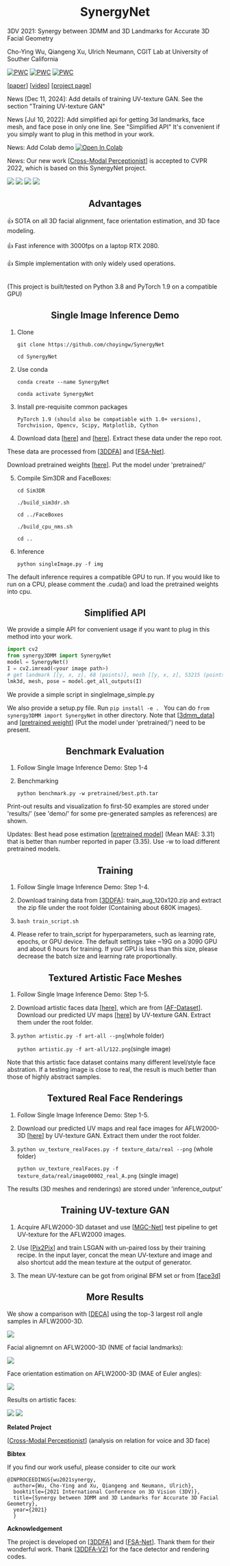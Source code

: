 #  <div align="center"> SynergyNet</div>
3DV 2021: Synergy between 3DMM and 3D Landmarks for Accurate 3D Facial Geometry

Cho-Ying Wu, Qiangeng Xu, Ulrich Neumann, CGIT Lab at University of Souther California

[![PWC](https://img.shields.io/endpoint.svg?url=https://paperswithcode.com/badge/synergy-between-3dmm-and-3d-landmarks-for/face-alignment-on-aflw)](https://paperswithcode.com/sota/face-alignment-on-aflw?p=synergy-between-3dmm-and-3d-landmarks-for)
[![PWC](https://img.shields.io/endpoint.svg?url=https://paperswithcode.com/badge/synergy-between-3dmm-and-3d-landmarks-for/head-pose-estimation-on-aflw2000)](https://paperswithcode.com/sota/head-pose-estimation-on-aflw2000?p=synergy-between-3dmm-and-3d-landmarks-for)
[![PWC](https://img.shields.io/endpoint.svg?url=https://paperswithcode.com/badge/synergy-between-3dmm-and-3d-landmarks-for/face-alignment-on-aflw2000-3d)](https://paperswithcode.com/sota/face-alignment-on-aflw2000-3d?p=synergy-between-3dmm-and-3d-landmarks-for)

[<a href="https://arxiv.org/abs/2110.09772">paper</a>] [<a href="https://youtu.be/i1Y8U2Z20ko">video</a>] [<a href="https://choyingw.github.io/works/SynergyNet/index.html">project page</a>]

News [Dec 11, 2024]: Add details of training UV-texture GAN. See the section "Training UV-texture GAN"

News [Jul 10, 2022]: Add simplified api for getting 3d landmarks, face mesh, and face pose in only one line. See "Simplified API" It's convenient if you simply want to plug in this method in your work.

News: Add Colab demo 
[![Open In Colab](https://colab.research.google.com/assets/colab-badge.svg)](https://colab.research.google.com/drive/1q9HRLA3wGxz4IFIseZFK1maOyH0wutYk?usp=sharing)

News: Our new work [<a href="https://github.com/choyingw/Voice2Mesh">Cross-Modal Perceptionist</a>] is accepted to CVPR 2022, which is based on this SynergyNet project.<br>

<img src='demo/demo.gif'>

<img src='demo/teaser.png'>

<img src='demo/multiple.png'>

<img src='demo/single.png'>

## <div align="center"> Advantages</div>

:+1: SOTA on all 3D facial alignment, face orientation estimation, and 3D face modeling.<br><br>
:+1: Fast inference with 3000fps on a laptop RTX 2080.<br><br>
:+1: Simple implementation with only widely used operations.<br><br>

(This project is built/tested on Python 3.8 and PyTorch 1.9 on a compatible GPU)

## <div align="center"> Single Image Inference Demo</div>

1. Clone

    ```git clone https://github.com/choyingw/SynergyNet```

    ```cd SynergyNet ```

2. Use conda

    ```conda create --name SynergyNet```

    ```conda activate SynergyNet```

3. Install pre-requisite common packages

    ```PyTorch 1.9 (should also be compatiable with 1.0+ versions), Torchvision, Opencv, Scipy, Matplotlib, Cython ```

4. Download data [<a href="https://drive.google.com/file/d/1YVBRcXmCeO1t5Bepv67KVr_QKcOur3Yy/view?usp=sharing">here</a>] and
[<a href="https://drive.google.com/file/d/1SQsMhvAmpD1O8Hm0yEGom0C0rXtA0qs8/view?usp=sharing">here</a>]. Extract these data under the repo root.

These data are processed from [<a href="https://github.com/cleardusk/3DDFA">3DDFA</a>] and [<a href="https://github.com/shamangary/FSA-Net">FSA-Net</a>].

Download pretrained weights [<a href="https://drive.google.com/file/d/1BVHbiLTfX6iTeJcNbh-jgHjWDoemfrzG/view?usp=sharing">here</a>]. Put the model under 'pretrained/'

5. Compile Sim3DR and FaceBoxes:

    ```cd Sim3DR```

    ```./build_sim3dr.sh```

    ```cd ../FaceBoxes```

    ```./build_cpu_nms.sh```

    ```cd ..```

6. Inference

    ```python singleImage.py -f img```

The default inference requires a compatible GPU to run. If you would like to run on a CPU, please comment the .cuda() and load the pretrained weights into cpu.

## <div align="center"> Simplified API</div>

We provide a simple API for convenient usage if you want to plug in this method into your work.

```python
import cv2
from synergy3DMM import SynergyNet
model = SynergyNet()
I = cv2.imread(<your image path>)
# get landmark [[y, x, z], 68 (points)], mesh [[y, x, z], 53215 (points)], and face pose (Euler angles [yaw, pitch, roll] and translation [y, x, z])
lmk3d, mesh, pose = model.get_all_outputs(I)
```
We provide a simple script in singleImage_simple.py

We also provide a setup.py file. Run <code>pip install -e . </code> You can do <code>from synergy3DMM import SynergyNet</code> in other directory. Note that [<a href="https://drive.google.com/file/d/1SQsMhvAmpD1O8Hm0yEGom0C0rXtA0qs8/view?usp=sharing">3dmm_data</a>] and [<a href="https://drive.google.com/file/d/1BVHbiLTfX6iTeJcNbh-jgHjWDoemfrzG/view?usp=sharing">pretrained weight</a>] (Put the model under 'pretrained/') need to be present.

## <div align="center">Benchmark Evaluation</div>

1. Follow Single Image Inference Demo: Step 1-4

2. Benchmarking

    ```python benchmark.py -w pretrained/best.pth.tar```

Print-out results and visualization fo first-50 examples are stored under 'results/' (see 'demo/' for some pre-generated samples as references) are shown.

Updates: Best head pose estimation [<a href="https://drive.google.com/file/d/1XN74PIMWDue1UNJuDJd16BH8fvZpfwDp/view?usp=sharing">pretrained model</a>]  (Mean MAE: 3.31) that is better than number reported in paper (3.35). Use -w to load different pretrained models.

## <div align="center">Training</div>

1. Follow Single Image Inference Demo: Step 1-4.

2. Download training data from [<a href="https://github.com/cleardusk/3DDFA">3DDFA</a>]: train_aug_120x120.zip and extract the zip file under the root folder (Containing about 680K images).

3. 
    ```bash train_script.sh```

4. Please refer to train_script for hyperparameters, such as learning rate, epochs, or GPU device. The default settings take ~19G on a 3090 GPU and about 6 hours for training. If your GPU is less than this size, please decrease the batch size and learning rate proportionally.

## <div align="center">Textured Artistic Face Meshes</div>

1. Follow Single Image Inference Demo: Step 1-5.

2. Download artistic faces data [<a href="https://drive.google.com/file/d/1yYR5aqSCUGnggjhTbwU4vEwHxV1xq9ko/view?usp=sharing">here</a>], which are from [<a href="https://faculty.idc.ac.il/arik/site/foa/artistic-faces-dataset.asp">AF-Dataset</a>]. Download our predicted UV maps [<a href="https://drive.google.com/file/d/1TWJiitXAfZD_AwoJLw58XBPgOdanqgcG/view?usp=sharing">here</a>] by UV-texture GAN. Extract them under the root folder.

3.
    ```python artistic.py -f art-all --png```(whole folder)
    
    ```python artistic.py -f art-all/122.png```(single image)
    

Note that this artistic face dataset contains many different level/style face abstration. If a testing image is close to real, the result is much better than those of highly abstract samples. 

## <div align="center">Textured Real Face Renderings</div>

1. Follow Single Image Inference Demo: Step 1-5.

2. Download our predicted UV maps and real face images for AFLW2000-3D [<a href="https://drive.google.com/file/d/12QCzkzBCKIEA3DSn6Kx5seeCeoUXKISc/view?usp=sharing">here</a>] by UV-texture GAN. Extract them under the root folder.

3.
    ```python uv_texture_realFaces.py -f texture_data/real --png``` (whole folder)

    ```python uv_texture_realFaces.py -f texture_data/real/image00002_real_A.png``` (single image) 

The results (3D meshes and renderings) are stored under 'inference_output'

## <div align="center">Training UV-texture GAN</div>

1. Acquire AFLW2000-3D dataset and use [<a href="https://github.com/jiaxiangshang/MGCNet/tree/master">MGC-Net</a>] test pipeline to get UV-texture for the AFLW2000 images.

2. Use [<a href="https://github.com/junyanz/pytorch-CycleGAN-and-pix2pix">Pix2Pix</a>] and train LSGAN with un-paired loss by their training recipe. In the input layer, concat the mean UV-texture and image and also shortcut add the mean texture at the output of generator.

3. The mean UV-texture can be got from original BFM set or from [<a href="https://github.com/yfeng95/face3d/blob/master/examples/Data/uv_texture_map.jpg">face3d</a>]

## <div align="center">More Results</div>

We show a comparison with [<a href="https://github.com/YadiraF/DECA">DECA</a>] using the top-3 largest roll angle samples in AFLW2000-3D.

<img src='demo/comparison-deca.png'>


Facial alignemnt on AFLW2000-3D (NME of facial landmarks):

<img src='demo/alignment.png'>

Face orientation estimation on AFLW2000-3D (MAE of Euler angles):

<img src='demo/orientation.png'>

Results on artistic faces: 

<img src='demo/AF-1.png'>

<img src='demo/AF-2.png'>

**Related Project**

[<a href="https://github.com/choyingw/Voice2Mesh">Cross-Modal Perceptionist</a>] (analysis on relation for voice and 3D face)

**Bibtex**

If you find our work useful, please consider to cite our work 

    @INPROCEEDINGS{wu2021synergy,
      author={Wu, Cho-Ying and Xu, Qiangeng and Neumann, Ulrich},
      booktitle={2021 International Conference on 3D Vision (3DV)}, 
      title={Synergy between 3DMM and 3D Landmarks for Accurate 3D Facial Geometry}, 
      year={2021}
      }

**Acknowledgement**

The project is developed on [<a href="https://github.com/cleardusk/3DDFA">3DDFA</a>] and [<a href="https://github.com/shamangary/FSA-Net">FSA-Net</a>]. Thank them for their wonderful work. Thank [<a href="https://github.com/cleardusk/3DDFA_V2">3DDFA-V2</a>] for the face detector and rendering codes.
